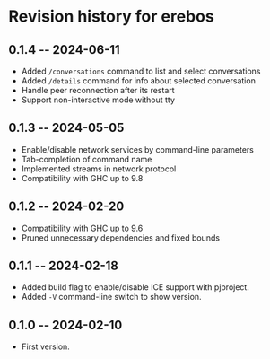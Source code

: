 # Revision history for erebos

## 0.1.4 -- 2024-06-11

* Added `/conversations` command to list and select conversations
* Added `/details` command for info about selected conversation
* Handle peer reconnection after its restart
* Support non-interactive mode without tty

## 0.1.3 -- 2024-05-05

* Enable/disable network services by command-line parameters
* Tab-completion of command name
* Implemented streams in network protocol
* Compatibility with GHC up to 9.8

## 0.1.2 -- 2024-02-20

* Compatibility with GHC up to 9.6
* Pruned unnecessary dependencies and fixed bounds

## 0.1.1 -- 2024-02-18

* Added build flag to enable/disable ICE support with pjproject.
* Added `-V` command-line switch to show version.

## 0.1.0 -- 2024-02-10

* First version.
